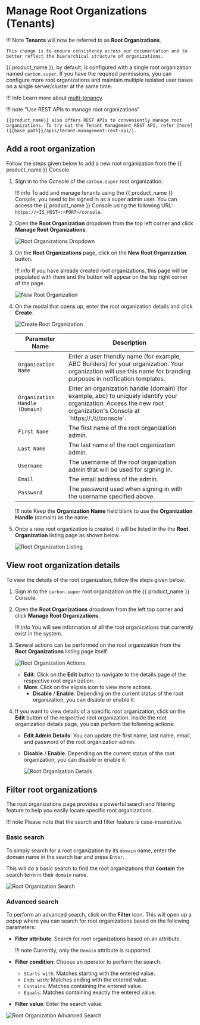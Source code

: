 # Manage Root Organizations (Tenants)

!!! Note
    **Tenants** will now be referred to as **Root Organizations**.

    This change is to ensure consistency across our documentation and to better reflect the hierarchical structure of organizations.

{{ product_name }}, by default, is configured with a single root organization named `carbon.super`. If you have the required permissions, you can configure more root organizations and maintain multiple isolated user bases on a single server/cluster at the same time.

!!! Info
    Learn more about [multi-tenancy]({{base_path}}/guides/multitenancy/).

!!! note "Use REST APIs to manage root organizations"

    {{product_name}} also offers REST APIs to conveniently manage root organizations. To try out the Tenant Management REST API, refer [here]({{base_path}}/apis/tenant-management-rest-api/).

## Add a root organization

Follow the steps given below to add a new root organization from the {{ product_name }} Console.

1.  Sign in to the Console of the `carbon.super` root organization.

    !!! info 
        To add and manage tenants using the {{ product_name }} Console, you need to be signed in as a super admin user. You can access the {{ product_name }} Console using the following URL: </br>
        `https://<IS_HOST>:<PORT>/console`.


2.  Open the **Root Organization** dropdown from the top left corner and click **Manage Root Organizations**.

    ![Root Organizations Dropdown]({{base_path}}/assets/img/guides/multitenancy/root-organizations-dropdown.png)

3.  On the **Root Organizations** page, click on the **New Root Organization** button.

    !!! info
        If you have already created root organizations, this page will be populated with them and the button will appear on the top right corner of the page.

    ![New Root Organization]({{base_path}}/assets/img/guides/multitenancy/new-root-organization.png)

4.  On the modal that opens up, enter the root organization details and click **Create**.

    ![Create Root Organization]({{base_path}}/assets/img/guides/multitenancy/create-root-organization-modal.png)
    
    <table>
      <thead>
        <tr>
          <th>Parameter Name</th>
          <th>Description</th>
        </tr>
      </thead>
      <tbody>
        <tr>
          <td><code>Organization Name</code></td>
          <td>Enter a user friendly name (for example, ABC Builders) for your organization. Your organization will use this name for branding purposes in notification templates.</td>
        </tr>
        <tr>
          <td><code>Organization Handle (Domain)</code></td>
          <td>Enter an organization handle (domain) (for example, abc) to uniquely identify your organization. Access the new root organization's Console at `https://<IS_HOST>:<PORT>/t/<DOMAIN>/console`.</td>
        </tr>
        <tr>
          <td><code>First Name</code></td>
          <td>The first name of the root organization admin.</td>
        </tr>
        <tr>
          <td><code>Last Name</code></td>
          <td>The last name of the root organization admin.</td>
        </tr>
        <tr>
          <td><code>Username</code></td>
          <td>The username of the root organization admin that will be used for signing in.</td>
        </tr>
        <tr>
          <td><code>Email</code></td>
          <td>The email address of the admin.</td>
        </tr>
        <tr>
          <td><code>Password</code></td>
          <td>The password used when signing in with the username specified above.</td>
        </tr>
      </tbody>
    </table>

    !!! note
        Keep the **Organization Name** field blank to use the **Organization Handle** (domain) as the name.

5. Once a new root organization is created, it will be listed in the the **Root Organization** listing page as shown below.

    ![Root Organization Listing]({{base_path}}/assets/img/guides/multitenancy/root-organizaiton-listing.png)

## View root organization details

To view the details of the root organization, follow the steps given below.

1. Sign in to the `carbon.super` root organization on the {{ product_name }} Console.
2. Open the **Root Organizations** dropdown from the left top corner and click **Manage Root Organizations**.

    !!! info
        You will see information of all the root organizations that currently exist in the system. 

3. Several actions can be performed on the root organization from the **Root Organizations** listing page itself.

    ![Root Organization Actions]({{base_path}}/assets/img/guides/multitenancy/root-organization-card-actions.png)

    - **Edit**: Click on the **Edit** button to navigate to the details page of the respective root organization.
    - **More**: Click on the elipsis icon to view more actions.
        - **Disable** / **Enable**: Depending on the current status of the root organization, you can disable or enable it.

3. If you want to view details of a specific root organization, click on the **Edit** button of the respective root organization. Inside the root organization details page, you can perform the following actions:

    - **Edit Admin Details**: You can update the first name, last name, email, and password of the root organization admin.
    - **Disable** / **Enable**: Depending on the current status of the root organization, you can disable or enable it.

      ![Root Organization Details]({{base_path}}/assets/img/guides/multitenancy/root-organization-details.png)

## Filter root organizations

The root organizations page provides a powerful search and filtering feature to help you easily locate specific root organizations.

!!! note
    Please note that the search and filter feature is case-insensitive.

### Basic search

To simply search for a root organization by its `domain` name, enter the domain name in the search bar and press `Enter`.

This will do a basic search to find the root organizations that **contain** the search term in their `domain` name.

![Root Organization Search]({{base_path}}/assets/img/guides/multitenancy/root-organization-basic-search.png)

### Advanced search

To perform an advanced search, click on the **Filter** icon. This will open up a popup where you can search for root organizations based on the following parameters:

- **Filter attribute**: Search for root organizations based on an attribute.
  
    !!! note
        Currently, only the `Domain` attribute is supported.

- **Filter condition**: Choose an operator to perform the search.
    - `Starts with`: Matches starting with the entered value.
    - `Ends with`: Matches ending with the entered value.
    - `Contains`: Matches containing the entered value.
    - `Equals`: Matches containing exactly the entered value.

- **Filter value**: Enter the search value.

![Root Organization Advanced Search]({{base_path}}/assets/img/guides/multitenancy/root-organization-advanced-search.png)
